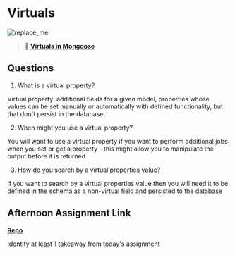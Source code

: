 # Virtuals

![replace_me](https://codeworks.blob.core.windows.net/public/assets/img/illustrations/placeholder.svg)

> **📖 [Virtuals in Mongoose](https://codeworksacademy.com/fs-student-guide/resources/wk5/04-Virtuals)**

## Questions

1. What is a virtual property?

Virtual property: additional fields for a given model, properties whose values can be set manually or automatically with defined functionality, but that don't persist in the database 

2. When might you use a virtual property? 

You will want to use a virtual property if you want to perform additional jobs when you set or get a property - this might allow you to manipulate the output before it is returned 

3. How do you search by a virtual properties value?

If you want to search by a virtual properties value then you will need it to be defined in the schema as a non-virtual field and persisted to the database



## Afternoon Assignment Link

**[Repo](https://github.com/fullmer24/SocialForum)**

Identify at least 1 takeaway from today's assignment

